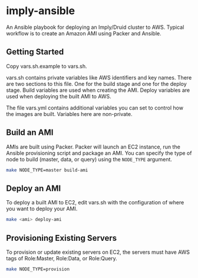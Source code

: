 # imply-ansible

An Ansible playbook for deploying an Imply/Druid cluster to AWS. Typical workflow
is to create an Amazon AMI using Packer and Ansible.

## Getting Started

Copy vars.sh.example to vars.sh.

vars.sh contains private variables like AWS identifiers and key names. There are
two sections to this file. One for the build stage and one for the deploy stage.
Build variables are used when creating the AMI. Deploy variables are used when
deploying the built AMI to AWS.

The file vars.yml contains additional variables you can set to control how the
images are built. Variables here are non-private.

## Build an AMI

AMIs are built using Packer. Packer will launch an EC2 instance, run the Ansible
provisioning script and package an AMI. You can specify the type of node to
build (master, data, or query) using the `NODE_TYPE` argument.

```bash
make NODE_TYPE=master build-ami
```

## Deploy an AMI

To deploy a built AMI to EC2, edit vars.sh with the configuration of where you
want to deploy your AMI.

```bash
make <ami> deploy-ami
```

## Provisioning Existing Servers

To provision or update existing servers on EC2, the servers must have AWS tags
of Role:Master, Role:Data, or Role:Query.

```bash
make NODE_TYPE=provision
```
